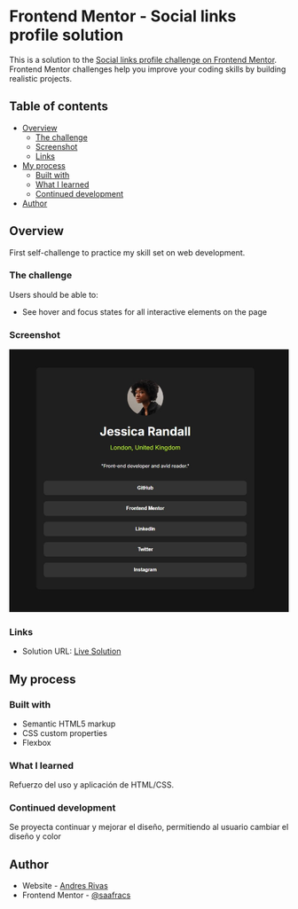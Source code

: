 # Frontend Mentor - Social links profile solution

This is a solution to the [Social links profile challenge on Frontend Mentor](https://www.frontendmentor.io/challenges/social-links-profile-UG32l9m6dQ). Frontend Mentor challenges help you improve your coding skills by building realistic projects.

## Table of contents

- [Overview](#overview)
  - [The challenge](#the-challenge)
  - [Screenshot](#screenshot)
  - [Links](#links)
- [My process](#my-process)
  - [Built with](#built-with)
  - [What I learned](#what-i-learned)
  - [Continued development](#continued-development)
- [Author](#author)

## Overview

First self-challenge to practice my skill set on web development.

### The challenge

Users should be able to:

- See hover and focus states for all interactive elements on the page

### Screenshot

![Vista previa del resultado](./images/preview.jpg)

### Links

- Solution URL: [Live Solution](https://saafracs.github.io/social-links-profile/)

## My process

### Built with

- Semantic HTML5 markup
- CSS custom properties
- Flexbox

### What I learned

Refuerzo del uso y aplicación de HTML/CSS.

### Continued development

Se proyecta continuar y mejorar el diseño, permitiendo al usuario cambiar el diseño y color

## Author

- Website - [Andres Rivas](https://github.com/saafracs)
- Frontend Mentor - [@saafracs](https://www.frontendmentor.io/profile/saafracs)
